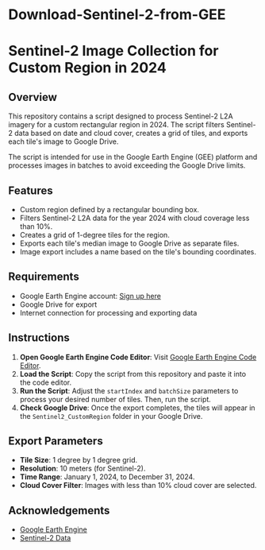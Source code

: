 # Download-Sentinel-2-from-GEE
# Sentinel-2 Image Collection for Custom Region in 2024

## Overview

This repository contains a script designed to process Sentinel-2 L2A imagery for a custom rectangular region in 2024. The script filters Sentinel-2 data based on date and cloud cover, creates a grid of tiles, and exports each tile's image to Google Drive.

The script is intended for use in the Google Earth Engine (GEE) platform and processes images in batches to avoid exceeding the Google Drive limits.

## Features

- Custom region defined by a rectangular bounding box.
- Filters Sentinel-2 L2A data for the year 2024 with cloud coverage less than 10%.
- Creates a grid of 1-degree tiles for the region.
- Exports each tile's median image to Google Drive as separate files.
- Image export includes a name based on the tile's bounding coordinates.

## Requirements

- Google Earth Engine account: [Sign up here](https://signup.earthengine.google.com/)
- Google Drive for export
- Internet connection for processing and exporting data

## Instructions

1. **Open Google Earth Engine Code Editor**: Visit [Google Earth Engine Code Editor](https://code.earthengine.google.com/).
2. **Load the Script**: Copy the script from this repository and paste it into the code editor.
3. **Run the Script**: Adjust the `startIndex` and `batchSize` parameters to process your desired number of tiles. Then, run the script.
4. **Check Google Drive**: Once the export completes, the tiles will appear in the `Sentinel2_CustomRegion` folder in your Google Drive.

## Export Parameters

- **Tile Size**: 1 degree by 1 degree grid.
- **Resolution**: 10 meters (for Sentinel-2).
- **Time Range**: January 1, 2024, to December 31, 2024.
- **Cloud Cover Filter**: Images with less than 10% cloud cover are selected.

## Acknowledgements

- [Google Earth Engine](https://earthengine.google.com/)
- [Sentinel-2 Data](https://sentinel.esa.int/web/sentinel/home)
